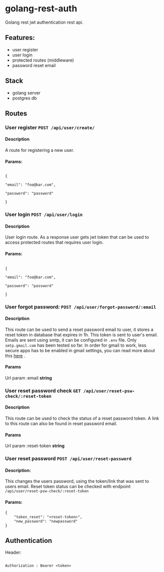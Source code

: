 # golang-rest-auth

Golang rest jwt authentication rest api.

## Features:
- user register
- user login
- protected routes (middleware)
- password reset email

## Stack 
- golang server
- postgres db

## Routes

### User register `POST /api/user/create/`
#### Description
A route for registering a new user.
#### Params:
```

{

"email": "foo@bar.com",

"password": "password"

}

```

### User login `POST /api/user/login`

#### Description
User login route. As a response user gets jwt token that can be used to access protected routes that requires user login.

#### Params:
```

{

"email": "foo@bar.com",

"password": "password"

}

```

### User forgot password: `POST /api/user/forgot-password/:email`

#### Description
This route can be used to send a reset password email to user, it stores a reset token in database that expires in 1h. This token is sent to user's email.
Emails are sent using smtp, it can be configured in `.env` file. 
Only `smtp.gmail.com` has been tested so far. In order for gmail to work, less secure apps has to be enabled in gmail settings, you can read more about this [here](https://support.google.com/accounts/answer/6010255?hl=en) .

#### Params
Url param :email **string**

### User reset password check `GET /api/user/reset-psw-check/:reset-token`

#### Description
This route can be used to check the status of a reset password token. 
A link to this route can also be found in reset password email.

#### Params
Url param :reset-token **string**

### User reset password `POST /api/user/reset-password`

#### Description: 
This changes the users password, using the token/link that was sent to users email.
Reset token status can be checked with endpoint `/api/user/reset-psw-check/:reset-token`

#### Params:
```  
{
	"token_reset": "<reset-token>",
	"new_password": "newpassword"
}
```

## Authentication

Header:

```

Authorization : Bearer <token>

```


